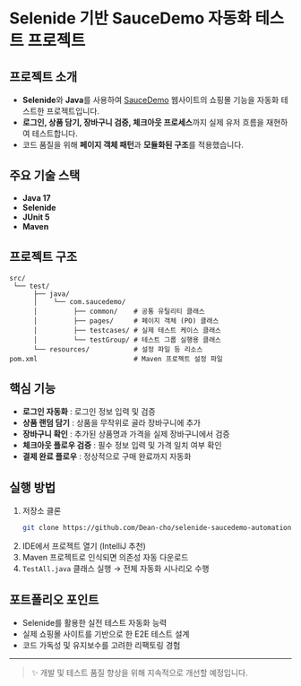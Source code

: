 # Selenide 기반 SauceDemo 자동화 테스트 프로젝트

## 프로젝트 소개
- **Selenide**와 **Java**를 사용하여 [SauceDemo](https://www.saucedemo.com/) 웹사이트의 쇼핑몰 기능을 자동화 테스트한 프로젝트입니다.
- **로그인, 상품 담기, 장바구니 검증, 체크아웃 프로세스**까지 실제 유저 흐름을 재현하여 테스트합니다.
- 코드 품질을 위해 **페이지 객체 패턴**과 **모듈화된 구조**를 적용했습니다.

## 주요 기술 스택
- **Java 17**
- **Selenide**
- **JUnit 5**
- **Maven**

## 프로젝트 구조
```
src/
 └── test/
      ├── java/
      │    └── com.saucedemo/
      │         ├── common/    # 공통 유틸리티 클래스
      │         ├── pages/     # 페이지 객체 (PO) 클래스
      │         ├── testcases/ # 실제 테스트 케이스 클래스
      │         └── testGroup/ # 테스트 그룹 실행용 클래스
      └── resources/           # 설정 파일 등 리소스
pom.xml                        # Maven 프로젝트 설정 파일
```

## 핵심 기능
- **로그인 자동화** : 로그인 정보 입력 및 검증
- **상품 랜덤 담기** : 상품을 무작위로 골라 장바구니에 추가
- **장바구니 확인** : 추가된 상품명과 가격을 실제 장바구니에서 검증
- **체크아웃 플로우 검증** : 필수 정보 입력 및 가격 일치 여부 확인
- **결제 완료 플로우** : 정상적으로 구매 완료까지 자동화

## 실행 방법
1. 저장소 클론
    ```bash
    git clone https://github.com/Dean-cho/selenide-saucedemo-automation.git
    ```
2. IDE에서 프로젝트 열기 (IntelliJ 추천)
3. Maven 프로젝트로 인식되면 의존성 자동 다운로드
4. `TestAll.java` 클래스 실행 → 전체 자동화 시나리오 수행

## 포트폴리오 포인트
- Selenide를 활용한 실전 테스트 자동화 능력
- 실제 쇼핑몰 사이트를 기반으로 한 E2E 테스트 설계
- 코드 가독성 및 유지보수를 고려한 리팩토링 경험

---

> ✨ 개발 및 테스트 품질 향상을 위해 지속적으로 개선할 예정입니다.